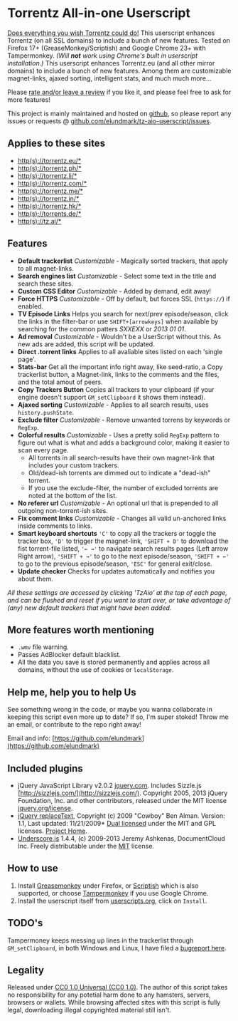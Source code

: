 # Torrentz All-in-one Userscript

[Does everything you wish Torrentz could do!](http://userscripts.org/scripts/show/125001)
This userscript enhances Torrentz (on all SSL domains) to include a bunch of new features. Tested on Firefox 17+ (GreaseMonkey/Scriptish) and Google Chrome 23+ with Tampermonkey. _(Will **not** work using Chrome's built in userscript installation.)_
This userscript enhances Torrentz.eu (and all other mirror domains) to include a bunch of new features. Among them are customizable magnet-links, ajaxed sorting, intelligent stats, and much much more...

Please [rate and/or leave a review](https://userscripts.org/scripts/reviews/125001) if you like it, and please feel free to ask for more features!

This project is mainly maintained and hosted on [github](https://github.com/elundmark/tz-aio-userscript/), so please report any issues or requests @ [github.com/elundmark/tz-aio-userscript/issues](https://github.com/elundmark/tz-aio-userscript/issues).

## Applies to these sites

* [http(s)://torrentz.eu/*](https://torrentz.eu/)
* [http(s)://torrentz.ph/*](https://torrentz.ph/)
* [http(s)://torrentz.li/*](https://torrentz.li/)
* [http(s)://torrentz.com/*](https://torrentz.com/)
* [http(s)://torrentz.me/*](https://torrentz.me/)
* [http(s)://torrentz.in/*](https://torrentz.in/)
* [http(s)://torrentz.hk/*](https://torrentz.hk/)
* [http(s)://torrents.de/*](https://torrents.de/)
* [http(s)://tz.ai/*](https://tz.ai/)

## Features

* **Default trackerlist**  _Customizable_ - Magically sorted trackers, that apply to all magnet-links.
* **Search engines list**  _Customizable_ - Select some text in the title and search these sites.
* **Custom CSS Editor** _Customizable_ - Added by demand, edit away!
* **Force HTTPS**  _Customizable_ - Off by default, but forces SSL (`https://`) if enabled.
* **TV Episode Links**  Helps you search for next/prev episode/season, click the links in the filter-bar or use `SHIFT+[arrowkeys]` when available by searching for the common patters _SXXEXX_ or _2013 01 01_.
* **Ad removal**  _Customizable_ - Wouldn't be a UserScript without this. As new ads are added, this script will be updated.
* **Direct .torrent links**  Applies to all avaliable sites listed on each 'single page'.
* **Stats-bar**  Get all the important info right away, like seed-ratio, a Copy trackerlist button, a Magnet-link, links to the comments and the files, and the total amout of peers.
* **Copy Trackers Button**  Copies all trackers to your clipboard (if your engine doesn't support `GM_setClipboard` it shows them instead).
* **Ajaxed sorting**  _Customizable_ - Applies to all search results, uses `history.pushState`.
* **Exclude filter**  _Customizable_ - Remove unwanted torrens by keywords or `RegExp`.
* **Colorful results**  _Customizable_ - Uses a pretty solid `RegExp` pattern to figure out what is what and adds a background color, making it easier to scan every page.
    * All torrents in all search-results have their own magnet-link that includes your custom trackers.
    * Old/dead-ish torrents are dimmed out to indicate a "dead-ish" torrent.
    * If you use the exclude-filter, the number of excluded torrents are noted at the bottom of the list.
* **No referer url**  _Customizable_ - An optional url that is prepended to all outgoing non-torrent-ish sites.
* **Fix comment links**  _Customizable_ - Changes all valid un-anchored links inside comments to links.
* **Smart keyboard shortcuts**  `'C'` to copy all the trackers or toggle the tracker box, `'D'` to trigger the magnet-link, `'SHIFT + D'` to download the fist torrent-file listed, `'← →'` to navigate search results pages (Left arrow Right arrow), `'SHIFT + →'` to go to the next episode/season, `'SHIFT + ←'` to go to the previous episode/season, `'ESC'` for general exit/close.
* **Update checker**  Checks for updates automatically and notifies you about them.

_All these settings are accessed by clicking 'TzAio' at the top of each page, and can be flushed and reset if you want to start over, or take advantage of (any) new default trackers that might have been added._

## More features worth mentioning

* `.wmv` file warning.
* Passes AdBlocker default blacklist.
* All the data you save is stored permanently and applies across all domains, without the use of cookies or `localStorage`.

## Help me, help you to help Us

See something wrong in the code, or maybe you wanna collaborate in keeping this script even more up to date? If so, I'm super stoked! Throw me an email, or contribute to the repo right away!

Email and info: [https://github.com/elundmark](https://github.com/elundmark)

## Included plugins

* jQuery JavaScript Library v2.0.2 [jquery.com](http://jquery.com/). Includes Sizzle.js [http://sizzlejs.com/](http://sizzlejs.com/). Copyright 2005, 2013 jQuery Foundation, Inc. and other contributors, released under the MIT license [jquery.org/license](http://jquery.org/license).
* [jQuery replaceText](http://github.com/cowboy/jquery-replacetext/), Copyright (c) 2009 "Cowboy" Ben Alman. Version: 1.1, Last updated: 11/21/2009* [Dual licensed](http://benalman.com/about/license/) under the MIT and GPL licenses. [Project Home](http://benalman.com/projects/jquery-replacetext-plugin/).
* [Underscore.js](http://underscorejs.org/) 1.4.4, (c) 2009-2013 Jeremy Ashkenas, DocumentCloud Inc. Freely distributable under the [MIT](http://www.opensource.org/licenses/mit-license.php) license.

## How to use

1. Install [Greasemonkey](https://addons.mozilla.org/en-US/firefox/addon/greasemonkey/) under Firefox, or [Scriptish](https://addons.mozilla.org/en-US/firefox/addon/scriptish/) which is also supported, or choose [Tampermonkey](https://chrome.google.com/webstore/detail/dhdgffkkebhmkfjojejmpbldmpobfkfo) if you use Google Chrome.
2. Install the userscript itself from [userscripts.org](http://userscripts.org/scripts/show/125001), click on `Install`.

## TODO's

Tampermoney keeps messing up lines in the trackerlist through `GM_setClipboard`, in both Windows and Linux, I have filed a [bugreport here](http://forum.tampermonkey.net/viewtopic.php?f=17&t=668).

## Legality

Released under [CC0 1.0 Universal (CC0 1.0)](http://creativecommons.org/publicdomain/zero/1.0/).
The author of this script takes no responsibility for any potetial harm done to any hamsters, servers, browsers or wallets. While browsing affected sites with this script is fully legal, downloading illegal copyrighted material still isn't.
